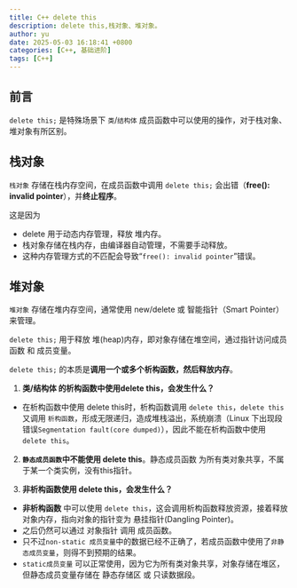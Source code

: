 ```yaml
---
title: C++ delete this
description: delete this,栈对象、堆对象。
author: yu
date: 2025-05-03 16:18:41 +0800
categories: [C++, 基础进阶]
tags: [C++]
---
```




## 前言

`delete this;` 是特殊场景下 `类`/`结构体` 成员函数中可以使用的操作，对于栈对象、堆对象有所区别。

## 栈对象

`栈对象` 存储在栈内存空间，在成员函数中调用 `delete this;` 会出错（**free(): invalid pointer**），并**终止程序**。

这是因为
- delete 用于动态内存管理，释放 堆内存。
- 栈对象存储在栈内存，由编译器自动管理，不需要手动释放。
- 这种内存管理方式的不匹配会导致“`free(): invalid pointer`”错误。

## 堆对象

`堆对象` 存储在堆内存空间，通常使用 new/delete 或 智能指针（Smart Pointer）来管理。

`delete this;` 用于释放 堆(heap)内存，即对象存储在堆空间，通过指针访问成员函数 和 成员变量。

`delete this;` 的本质是**调用一个或多个析构函数，然后释放内存**。

1. **类/结构体 的析构函数中使用delete this，会发生什么？**
- 在析构函数中使用 delete this时，析构函数调用 `delete this`，`delete this` 又调用 `析构函数`，形成无限递归，造成堆栈溢出，系统崩溃（Linux 下出现段错误`Segmentation fault(core dumped)`），因此不能在析构函数中使用 `delete this`。

2. **`静态成员函数`中不能使用 delete this**。静态成员函数 为所有类对象共享，不属于某一个类实例，没有this指针。

3. **非析构函数使用 delete this，会发生什么？**
- **非析构函数** 中可以使用 `delete this`，这会调用析构函数释放资源，接着释放对象内存，指向对象的指针变为 悬挂指针(Dangling Pointer)。
- 之后仍然可以通过 对象指针 调用 成员函数。
- 只不过`non-static 成员变量`中的数据已经不正确了，若成员函数中使用了`非静态成员变量`，则得不到预期的结果。
- `static成员变量` 可以正常使用，因为它为所有类对象共享，对象存储在堆区，但静态成员变量存储在 静态存储区 或 只读数据段。

